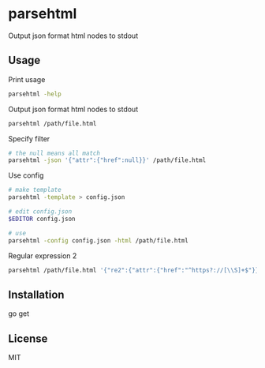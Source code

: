 # parsehtml

Output json format html nodes to stdout

## Usage

Print usage

```sh
parsehtml -help
```

Output json format html nodes to stdout

```sh
parsehtml /path/file.html
```

Specify filter

```sh
# the null means all match
parsehtml -json '{"attr":{"href":null}}' /path/file.html
```

Use config

```sh
# make template
parsehtml -template > config.json

# edit config.json
$EDITOR config.json

# use
parsehtml -config config.json -html /path/file.html
```

Regular expression 2

```sh
parsehtml /path/file.html '{"re2":{"attr":{"href":"^https?://[\\S]+$"}}}'
```

## Installation

go get

## License

MIT
